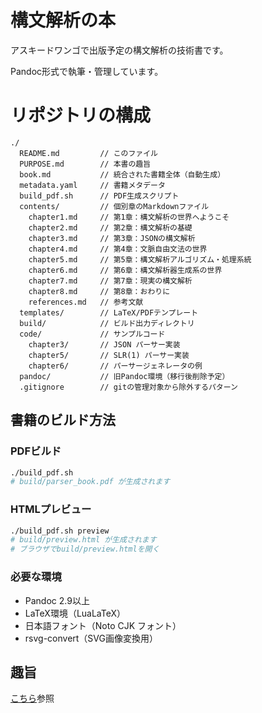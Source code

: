# 構文解析の本

アスキードワンゴで出版予定の構文解析の技術書です。

Pandoc形式で執筆・管理しています。

# リポジトリの構成

```
./
  README.md         // このファイル
  PURPOSE.md        // 本書の趣旨
  book.md           // 統合された書籍全体（自動生成）
  metadata.yaml     // 書籍メタデータ
  build_pdf.sh      // PDF生成スクリプト
  contents/         // 個別章のMarkdownファイル
    chapter1.md     // 第1章：構文解析の世界へようこそ
    chapter2.md     // 第2章：構文解析の基礎
    chapter3.md     // 第3章：JSONの構文解析
    chapter4.md     // 第4章：文脈自由文法の世界
    chapter5.md     // 第5章：構文解析アルゴリズム・処理系統
    chapter6.md     // 第6章：構文解析器生成系の世界
    chapter7.md     // 第7章：現実の構文解析
    chapter8.md     // 第8章：おわりに
    references.md   // 参考文献
  templates/        // LaTeX/PDFテンプレート
  build/            // ビルド出力ディレクトリ
  code/             // サンプルコード
    chapter3/       // JSON パーサー実装
    chapter5/       // SLR(1) パーサー実装
    chapter6/       // パーサージェネレータの例
  pandoc/           // 旧Pandoc環境（移行後削除予定）
  .gitignore        // gitの管理対象から除外するパターン
```

## 書籍のビルド方法

### PDFビルド

```bash
./build_pdf.sh
# build/parser_book.pdf が生成されます
```

### HTMLプレビュー

```bash
./build_pdf.sh preview
# build/preview.html が生成されます
# ブラウザでbuild/preview.htmlを開く
```

### 必要な環境

- Pandoc 2.9以上
- LaTeX環境（LuaLaTeX）
- 日本語フォント（Noto CJK フォント）
- rsvg-convert（SVG画像変換用）

## 趣旨

[こちら](./PURPOSE.md)参照

